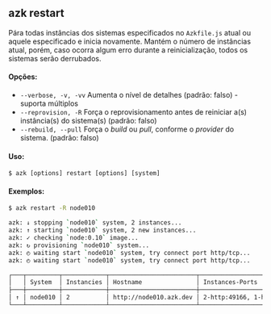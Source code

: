 ## azk restart
Pára todas instâncias dos sistemas especificados no `Azkfile.js` atual ou aquele especificado e inicia novamente. Mantém o número de instâncias atual, porém, caso ocorra algum erro durante a reinicialização, todos os sistemas serão derrubados.

#### Opções:

- `--verbose, -v, -vv`    Aumenta o nível de detalhes (padrão: falso) - suporta múltiplos
- `--reprovision, -R`     Força o reprovisionamento antes de reiniciar a(s) instância(s) do sistema(s) (padrão: falso)
- `--rebuild, --pull`     Força o _build_ ou _pull_, conforme o _provider_ do sistema. (padrão: falso)

#### Uso:

    $ azk [options] restart [options] [system]

#### Exemplos:

```sh
$ azk restart -R node010

azk: ↓ stopping `node010` system, 2 instances...
azk: ↑ starting `node010` system, 2 new instances...
azk: ✓ checking `node:0.10` image...
azk: ↻ provisioning `node010` system...
azk: ◴ waiting start `node010` system, try connect port http/tcp...
azk: ◴ waiting start `node010` system, try connect port http/tcp...

┌───┬─────────┬────────────┬────────────────────────┬────────────────────────────┬───────────────────┐
│   │ System  │ Instancies │ Hostname               │ Instances-Ports            │ Provisioned       │
├───┼─────────┼────────────┼────────────────────────┼────────────────────────────┼───────────────────┤
│ ↑ │ node010 │ 2          │ http://node010.azk.dev │ 2-http:49166, 1-http:49165 │ a few seconds ago │
└───┴─────────┴────────────┴────────────────────────┴────────────────────────────┴───────────────────┘
```
